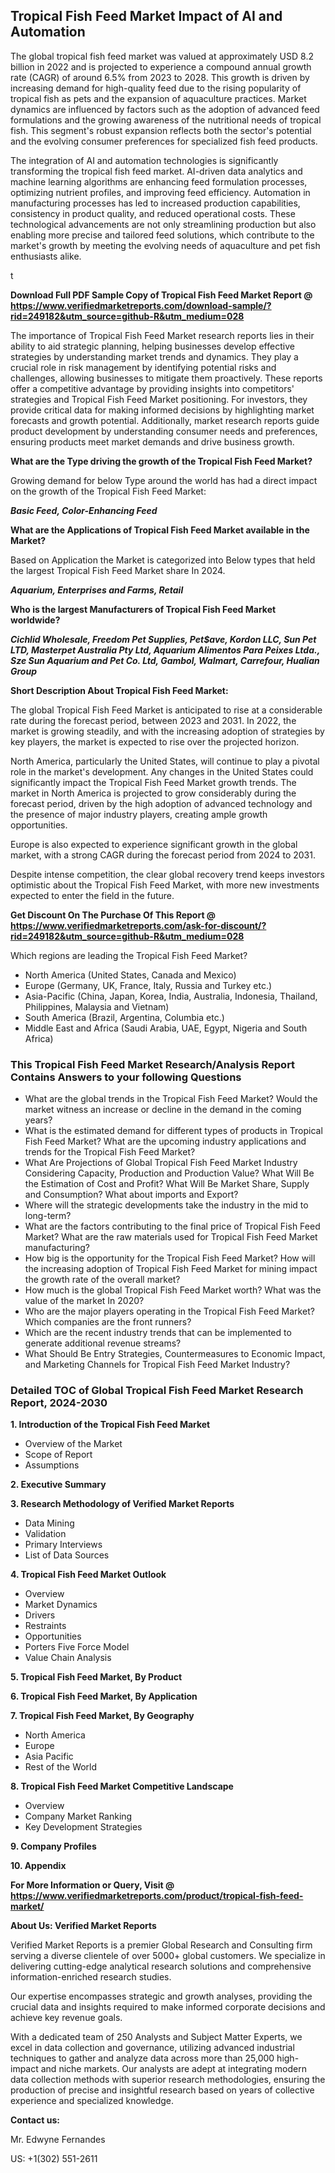 <h2>Tropical Fish Feed Market Impact of AI and Automation</h2><p>The global tropical fish feed market was valued at approximately USD 8.2 billion in 2022 and is projected to experience a compound annual growth rate (CAGR) of around 6.5% from 2023 to 2028. This growth is driven by increasing demand for high-quality feed due to the rising popularity of tropical fish as pets and the expansion of aquaculture practices. Market dynamics are influenced by factors such as the adoption of advanced feed formulations and the growing awareness of the nutritional needs of tropical fish. This segment's robust expansion reflects both the sector's potential and the evolving consumer preferences for specialized fish feed products.</p><p>The integration of AI and automation technologies is significantly transforming the tropical fish feed market. AI-driven data analytics and machine learning algorithms are enhancing feed formulation processes, optimizing nutrient profiles, and improving feed efficiency. Automation in manufacturing processes has led to increased production capabilities, consistency in product quality, and reduced operational costs. These technological advancements are not only streamlining production but also enabling more precise and tailored feed solutions, which contribute to the market's growth by meeting the evolving needs of aquaculture and pet fish enthusiasts alike.</p>t</p><p id="" class=""><strong>Download Full PDF Sample Copy of Tropical Fish Feed Market Report @ <a href="https://www.verifiedmarketreports.com/download-sample/?rid=249182&utm_source=github-R&utm_medium=028" target="_blank">https://www.verifiedmarketreports.com/download-sample/?rid=249182&utm_source=github-R&utm_medium=028</a></strong></p><p>The importance of&nbsp;Tropical Fish Feed Market research reports lies in their ability to aid strategic planning, helping businesses develop effective strategies by understanding market trends and dynamics. They play a crucial role in risk management by identifying potential risks and challenges, allowing businesses to mitigate them proactively. These reports offer a competitive advantage by providing insights into competitors' strategies and Tropical Fish Feed Market positioning. For investors, they provide critical data for making informed decisions by highlighting market forecasts and growth potential. Additionally, market research reports guide product development by understanding consumer needs and preferences, ensuring products meet market demands and drive business growth.</p><p><strong>What are the&nbsp;Type driving the growth of the Tropical Fish Feed Market?</strong></p><p id="" class="">Growing demand for below Type around the world has had a direct impact on the growth of the Tropical Fish Feed Market:</p><em><strong>Basic Feed, Color-Enhancing Feed</strong></em></p><strong>What are the&nbsp;Applications&nbsp;of Tropical Fish Feed Market available in the Market?</strong></p><p id="" class="">Based on Application the Market is categorized into Below types that held the largest Tropical Fish Feed Market share In 2024.</p><em><strong>Aquarium, Enterprises and Farms, Retail</strong></em></p><strong>Who is the largest Manufacturers of Tropical Fish Feed Market worldwide?</strong></p><p><em><strong>Cichlid Wholesale, Freedom Pet Supplies, Pet$ave, Kordon LLC, Sun Pet LTD, Masterpet Australia Pty Ltd, Aquarium Alimentos Para Peixes Ltda., Sze Sun Aquarium and Pet Co. Ltd, Gambol, Walmart, Carrefour, Hualian Group</strong></em></p><p id="" class=""><strong>Short Description About Tropical Fish Feed Market:</strong></p><p>The global Tropical Fish Feed Market is anticipated to rise at a considerable rate during the forecast period, between 2023 and 2031. In 2022, the market is growing steadily, and with the increasing adoption of strategies by key players, the market is expected to rise over the projected horizon.</p><p>North America, particularly the United States, will continue to play a pivotal role in the market's development. Any changes in the United States could significantly impact the Tropical Fish Feed Market growth trends. The market in North America is projected to grow considerably during the forecast period, driven by the high adoption of advanced technology and the presence of major industry players, creating ample growth opportunities.</p><p>Europe is also expected to experience significant growth in the global market, with a strong CAGR during the forecast period from 2024 to 2031.</p><p>Despite intense competition, the clear global recovery trend keeps investors optimistic about the Tropical Fish Feed Market, with more new investments expected to enter the field in the future.</p><p id="" class=""><strong>Get Discount On The Purchase Of This Report @ <a href="https://www.verifiedmarketreports.com/ask-for-discount/?rid=249182&utm_source=github-R&utm_medium=028" target="_blank">https://www.verifiedmarketreports.com/ask-for-discount/?rid=249182&utm_source=github-R&utm_medium=028</a></strong></p>Which regions are leading the Tropical Fish Feed Market?</p><ul><li>North America (United States, Canada and Mexico)</li><li>Europe (Germany, UK, France, Italy, Russia and Turkey etc.)</li><li>Asia-Pacific (China, Japan, Korea, India, Australia, Indonesia, Thailand, Philippines, Malaysia and Vietnam)</li><li>South America (Brazil, Argentina, Columbia etc.)</li><li>Middle East and Africa (Saudi Arabia, UAE, Egypt, Nigeria and South Africa)</li></ul><h3 id="" class="">This Tropical Fish Feed Market Research/Analysis Report Contains Answers to your following Questions</h3><ul><li>What are the global trends in the Tropical Fish Feed Market? Would the market witness an increase or decline in the demand in the coming years?</li><li>What is the estimated demand for different types of products in Tropical Fish Feed Market? What are the upcoming industry applications and trends for the Tropical Fish Feed Market?</li><li>What Are Projections of Global Tropical Fish Feed Market Industry Considering Capacity, Production and Production Value? What Will Be the Estimation of Cost and Profit? What Will Be Market Share, Supply and Consumption? What about imports and Export?</li><li>Where will the strategic developments take the industry in the mid to long-term?</li><li>What are the factors contributing to the final price of Tropical Fish Feed Market? What are the raw materials used for Tropical Fish Feed Market manufacturing?</li><li>How big is the opportunity for the Tropical Fish Feed Market? How will the increasing adoption of Tropical Fish Feed Market for mining impact the growth rate of the overall market?</li><li>How much is the global Tropical Fish Feed Market worth? What was the value of the market In 2020?</li><li>Who are the major players operating in the Tropical Fish Feed Market? Which companies are the front runners?</li><li>Which are the recent industry trends that can be implemented to generate additional revenue streams?</li><li>What Should Be Entry Strategies, Countermeasures to Economic Impact, and Marketing Channels for Tropical Fish Feed Market Industry?</li></ul><h3 id="" class="">Detailed TOC of Global Tropical Fish Feed Market Research Report, 2024-2030</h3><p id="" class=""><strong>1. Introduction of the Tropical Fish Feed Market</strong></p><ul><li>Overview of the Market</li><li>Scope of Report</li><li>Assumptions</li></ul><p id="" class=""><strong>2. Executive Summary</strong></p><p id="" class=""><strong>3. Research Methodology of Verified Market Reports</strong></p><ul><li>Data Mining</li><li>Validation</li><li>Primary Interviews</li><li>List of Data Sources</li></ul><p id="" class=""><strong>4. Tropical Fish Feed Market Outlook</strong></p><ul><li>Overview</li><li>Market Dynamics</li><li>Drivers</li><li>Restraints</li><li>Opportunities</li><li>Porters Five Force Model</li><li>Value Chain Analysis</li></ul><p id="" class=""><strong>5. Tropical Fish Feed Market, By Product</strong></p><p id="" class=""><strong>6. Tropical Fish Feed Market, By Application</strong></p><p id="" class=""><strong>7. Tropical Fish Feed Market, By Geography</strong></p><ul><li>North America</li><li>Europe</li><li>Asia Pacific</li><li>Rest of the World</li></ul><p id="" class=""><strong>8. Tropical Fish Feed Market Competitive Landscape</strong></p><ul><li>Overview</li><li>Company Market Ranking</li><li>Key Development Strategies</li></ul><p id="" class=""><strong>9. Company Profiles</strong></p><p id="" class=""><strong>10. Appendix</strong></p><p id="" class=""><strong>For More Information or Query, Visit @ <a href="https://www.verifiedmarketreports.com/product/tropical-fish-feed-market/" target="_blank">https://www.verifiedmarketreports.com/product/tropical-fish-feed-market/</a></strong></p><p id="" class=""><strong>About Us: Verified Market Reports</strong></p><p id="" class="">Verified Market Reports is a premier Global Research and Consulting firm serving a diverse clientele of over 5000+ global customers. We specialize in delivering cutting-edge analytical research solutions and comprehensive information-enriched research studies.</p><p id="" class="">Our expertise encompasses strategic and growth analyses, providing the crucial data and insights required to make informed corporate decisions and achieve key revenue goals.</p><p id="" class="">With a dedicated team of 250 Analysts and Subject Matter Experts, we excel in data collection and governance, utilizing advanced industrial techniques to gather and analyze data across more than 25,000 high-impact and niche markets. Our analysts are adept at integrating modern data collection methods with superior research methodologies, ensuring the production of precise and insightful research based on years of collective experience and specialized knowledge.</p><p id="" class=""><strong>Contact us:</strong></p><p id="" class="">Mr. Edwyne Fernandes</p><p id="" class="">US: +1(302) 551-2611</p>